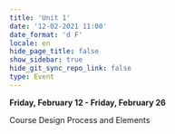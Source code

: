 ```yaml
---
title: 'Unit 1'
date: '12-02-2021 11:00'
date_format: 'd F'
locale: en
hide_page_title: false
show_sidebar: true
hide_git_sync_repo_link: false
type: Event
---
```


**Friday, February 12 - Friday, February 26**  

Course Design Process and Elements

